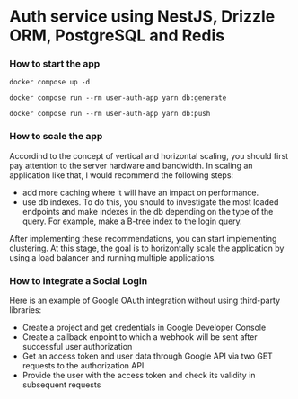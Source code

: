 # Auth service using NestJS, Drizzle ORM, PostgreSQL and Redis

### How to start the app

```
docker compose up -d
```

```
docker compose run --rm user-auth-app yarn db:generate
```

```
docker compose run --rm user-auth-app yarn db:push
```

### How to scale the app

Accordind to the concept of vertical and horizontal scaling, you should first pay attention to the server hardware and bandwidth. In scaling an application like that, I would recommend the following steps:

- add more caching where it will have an impact on performance.
- use db indexes. To do this, you should to investigate the most loaded endpoints and make indexes in the db depending on the type of the query. For example, make a B-tree index to the login query.

After implementing these recommendations, you can start implementing clustering. At this stage, the goal is to horizontally scale the application by using a load balancer and running multiple applications.

### How to integrate a Social Login

Here is an example of Google OAuth integration without using third-party libraries:

- Create a project and get сredentials in Google Developer Console
- Create a callback enpoint to which a webhook will be sent after successful user authorization
- Get an access token and user data through Google API via two GET requests to the authorization API
- Provide the user with the access token and check its validity in subsequent requests
